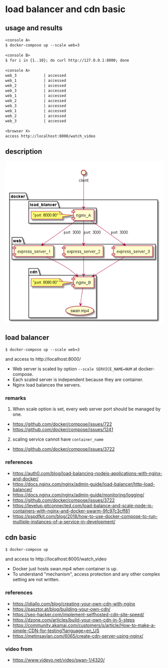 # load balancer and cdn basic

## usage and results

```
<console A>
$ docker-compose up --scale web=3

<console B>
$ for i in {1..10}; do curl http://127.0.0.1:8000; done

<console A>
web_3            | accessed
web_1            | accessed
web_2            | accessed
web_3            | accessed
web_1            | accessed
web_2            | accessed
web_3            | accessed
web_1            | accessed
web_2            | accessed
web_3            | accessed

<browser X>
access http://localhost:8000/watch_video
```

## description

![description](./docs/description.png)

## load balancer

```
$ docker-compose up --scale web=3
```

and access to http://localhost:8000/

* Web server is scaled by option `--scale SERVICE_NAME=NUM` at docker-compose.
* Each scaled server is independent because they are container.
* Nginx load balances the servers.

### remarks

1. When scale option is set, every web server port should be managed by one.

* https://github.com/docker/compose/issues/722
* https://github.com/docker/compose/issues/1241

2. scaling service cannot have `container_name`

* https://github.com/docker/compose/issues/3722

### references

* https://auth0.com/blog/load-balancing-nodejs-applications-with-nginx-and-docker/
* https://docs.nginx.com/nginx/admin-guide/load-balancer/http-load-balancer/
* https://docs.nginx.com/nginx/admin-guide/monitoring/logging/
* https://github.com/docker/compose/issues/3722
* https://levelup.gitconnected.com/load-balance-and-scale-node-js-containers-with-nginx-and-docker-swarm-9fc97c3cff81
* https://pspdfkit.com/blog/2018/how-to-use-docker-compose-to-run-multiple-instances-of-a-service-in-development/

## cdn basic

```
$ docker-compose up
```

and access to http://localhost:8000/watch_video

* Docker just hosts swan.mp4 when container is up.
* To understand "mechanism", access protection and any other complex setting are not written.

### references

* https://idiallo.com/blog/creating-your-own-cdn-with-nginx
* https://pasztor.at/blog/building-your-own-cdn/
* https://seo-hacker.com/implement-selfhosted-cdn-site-speed/
* https://dzone.com/articles/build-your-own-cdn-in-5-steps
* https://community.akamai.com/customers/s/article/How-to-make-a-simple-CDN-for-testing?language=en_US
* https://metinsaylan.com/6065/create-cdn-server-using-nginx/

### video from

* https://www.videvo.net/video/swan-1/4320/
